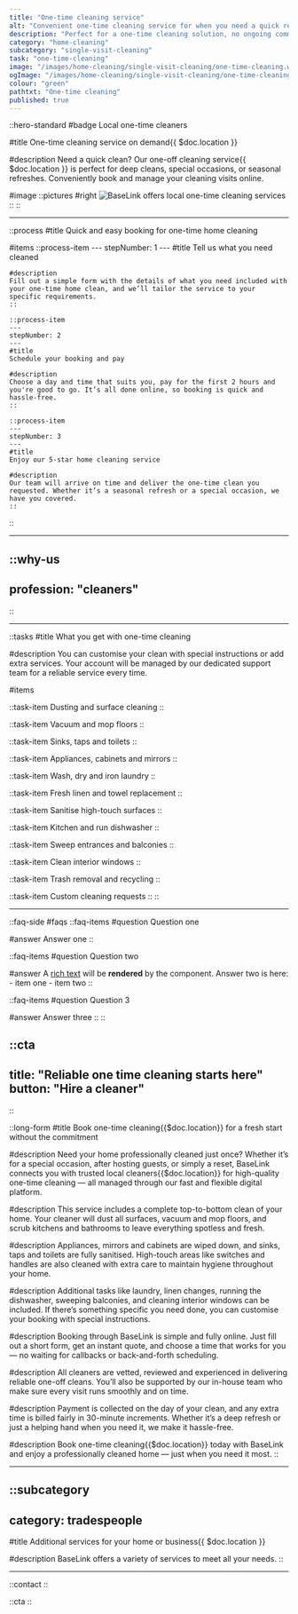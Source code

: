 ```yaml
---
title: "One-time cleaning service"
alt: "Convenient one-time cleaning service for when you need a quick refresh"
description: "Perfect for a one-time cleaning solution, no ongoing commitment"
category: "home-cleaning"
subcategory: "single-visit-cleaning"
task: "one-time-cleaning"
image: "/images/home-cleaning/single-visit-cleaning/one-time-cleaning.webp"
ogImage: "/images/home-cleaning/single-visit-cleaning/one-time-cleaning.webp"
colour: "green"
pathtxt: "One-time cleaning"
published: true
---
```


::hero-standard
#badge
Local one-time cleaners

#title
One-time cleaning service on demand{{ $doc.location }}

#description
Need a quick clean? Our one-off cleaning service{{ $doc.location }} is perfect for deep cleans, special occasions, or seasonal refreshes. Conveniently book and manage your cleaning visits online.

#image
    ::pictures
    #right
    ![BaseLink offers local one-time cleaning services](/images/home-cleaning/single-visit-cleaning/one-time-cleaning.webp)
    ::
::

---

::process
#title
Quick and easy booking for one-time home cleaning

#items
    ::process-item
    ---
    stepNumber: 1
    ---
    #title
    Tell us what you need cleaned

    #description
    Fill out a simple form with the details of what you need included with your one-time home clean, and we’ll tailor the service to your specific requirements.
    ::
    
    ::process-item
    ---
    stepNumber: 2
    ---
    #title
    Schedule your booking and pay

    #description
    Choose a day and time that suits you, pay for the first 2 hours and you're good to go. It’s all done online, so booking is quick and hassle-free.
    ::

    ::process-item
    ---
    stepNumber: 3
    ---
    #title
    Enjoy our 5-star home cleaning service

    #description
    Our team will arrive on time and deliver the one-time clean you requested. Whether it’s a seasonal refresh or a special occasion, we have you covered.
    ::
::

---

::why-us
---
profession: "cleaners"
---
::

---

::tasks
#title
What you get with one-time cleaning

#description
You can customise your clean with special instructions or add extra services. Your account will be managed by our dedicated support team for a reliable service every time.

#items
    
  ::task-item
  Dusting and surface cleaning
  ::
  
  ::task-item
  Vacuum and mop floors
  ::
  
  ::task-item
  Sinks, taps and toilets
  ::
  
  ::task-item
  Appliances, cabinets and mirrors
  ::
  
  ::task-item
  Wash, dry and iron laundry
  ::
  
  ::task-item
  Fresh linen and towel replacement
  ::

  ::task-item
  Sanitise high-touch surfaces
  ::

  ::task-item
  Kitchen and run dishwasher
  ::

  ::task-item
  Sweep entrances and balconies
  ::

  ::task-item
  Clean interior windows
  ::

  ::task-item
  Trash removal and recycling
  ::

  ::task-item
  Custom cleaning requests
  ::
::

---

::faq-side
#faqs
  ::faq-items
  #question
  Question one

  #answer
  Answer one
  ::

  ::faq-items
  #question
  Question two

  #answer
  A [rich text](/services/commercial-cleaning) will be **rendered** by the component.
  Answer two is here:
    - item one
    - item two
  ::

  ::faq-items
  #question
  Question 3

  #answer
  Answer three
  ::
::

::cta
---
title: "Reliable one time cleaning starts here"
button: "Hire a cleaner"
---
::

::long-form
#title
Book one-time cleaning{{$doc.location}} for a fresh start without the commitment

#description
Need your home professionally cleaned just once? Whether it’s for a special occasion, after hosting guests, or simply a reset, BaseLink connects you with trusted local cleaners{{$doc.location}} for high-quality one-time cleaning — all managed through our fast and flexible digital platform.

#description
This service includes a complete top-to-bottom clean of your home. Your cleaner will dust all surfaces, vacuum and mop floors, and scrub kitchens and bathrooms to leave everything spotless and fresh.

#description
Appliances, mirrors and cabinets are wiped down, and sinks, taps and toilets are fully sanitised. High-touch areas like switches and handles are also cleaned with extra care to maintain hygiene throughout your home.

#description
Additional tasks like laundry, linen changes, running the dishwasher, sweeping balconies, and cleaning interior windows can be included. If there’s something specific you need done, you can customise your booking with special instructions.

#description
Booking through BaseLink is simple and fully online. Just fill out a short form, get an instant quote, and choose a time that works for you — no waiting for callbacks or back-and-forth scheduling.

#description
All cleaners are vetted, reviewed and experienced in delivering reliable one-off cleans. You’ll also be supported by our in-house team who make sure every visit runs smoothly and on time.

#description
Payment is collected on the day of your clean, and any extra time is billed fairly in 30-minute increments. Whether it’s a deep refresh or just a helping hand when you need it, we make it hassle-free.

#description
Book one-time cleaning{{$doc.location}} today with BaseLink and enjoy a professionally cleaned home — just when you need it most.
::

---

::subcategory
---
category: tradespeople
---
#title
Additional services for your home or business{{ $doc.location }}

#description
BaseLink offers a variety of services to meet all your needs.
::

---

::contact
::

::cta
::